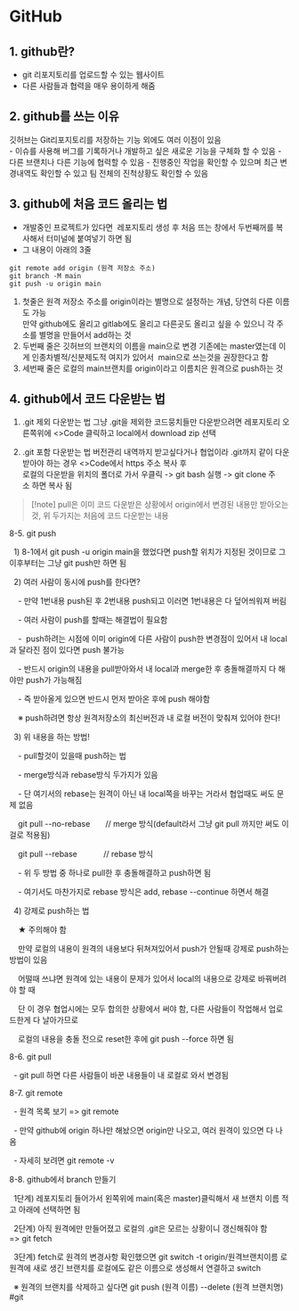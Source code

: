 # GitHub

## 1. github란?

- git 리포지토리를 업로드할 수 있는 웹사이트
- 다른 사람들과 협력을 매우 용이하게 해줌

## 2. github를 쓰는 이유

깃허브는 Git리포지토리를 저장하는 기능 외에도 여러 이점이 있음  
	- 이슈를 사용해 버그를 기록하거나 개발하고 싶은 새로운 기능을 구체화 할 수 있음
	- 다른 브랜치나 다른 기능에 협력할 수 있음
	- 진행중인 작업을 확인할 수 있으며 최근 변경내역도 확인할 수 있고 팀 전체의 진척상황도 확인할 수 있음

## 3. github에 처음 코드 올리는 법

- 개발중인 프로젝트가 있다면  레포지토리 생성 후 처음 뜨는 창에서 두번째꺼를 복사해서 터미널에 붙여넣기 하면 됨
- 그 내용이 아래의 3줄
```
git remote add origin (원격 저장소 주소)
git branch -M main
git push -u origin main
```
1) 첫줄은 원격 저장소 주소를 origin이라는 별명으로 설정하는 개념, 당연히 다른 이름도 가능  
	만약 github에도 올리고 gitlab에도 올리고 다른곳도 올리고 싶을 수 있으니 각 주소를 별명을 만들어서 add하는 것
2) 두번째 줄은 깃허브의 브랜치의 이름을 main으로 변경
	기존에는 master였는데 이게 인종차별적/신분제도적 여지가 있어서  main으로 쓰는것을 권장한다고 함
3) 세번째 줄은 로컬의 main브랜치를 origin이라고 이름치은 원격으로 push하는 것

## 4. github에서 코드 다운받는 법

1) .git 제외 다운받는 법
그냥 .git을 제외한 코드뭉치들만 다운받으려면 레포지토리 오른쪽위에 <>Code 클릭하고 local에서 download zip 선택  

2) .git 포함 다운받는 법
버전관리 내역까지 받고싶다거나 협업이라 .git까지 같이 다운받아야 하는 경우 <>Code에서 https 주소 복사 후  
로컬의 다운받을 위치의 폴더로 가서 우클릭 -> git bash 실행 -> git clone 주소 하면 복사 됨  
> [!note] pull은 이미 코드 다운받은 상황에서 origin에서 변경된 내용만 받아오는 것, 위 두가지는 처음에 코드 다운받는 내용

8-5. git push  

  1) 8-1에서 git push -u origin main을 했었다면 push할 위치가 지정된 것이므로 그 이후부터는 그냥 git push만 하면 됨

  2) 여러 사람이 동시에 push를 한다면?

    - 만약 1번내용 push된 후 2번내용 push되고 이러면 1번내용은 다 덮어씌워져 버림

    - 여러 사람이 push를 할때는 해결법이 필요함

    -  push하려는 시점에 이미 origin에 다른 사람이 push한 변경점이 있어서 내 local과 달라진 점이 있다면 push 불가능

    - 반드시 origin의 내용을 pull받아와서 내 local과 merge한 후 충돌해결까지 다 해야만 push가 가능해짐

    - 즉 받아올게 있으면 반드시 먼저 받아온 후에 push 해야함

    ※ push하려면 항상 원격저장소의 최신버전과 내 로컬 버전이 맞춰져 있어야 한다!

  3) 위 내용을 하는 방법!

    - pull할것이 있을때 push하는 법

    - merge방식과 rebase방식 두가지가 있음

    - 단 여기서의 rebase는 원격이 아닌 내 local쪽을 바꾸는 거라서 협업때도 써도 문제 없음

    git pull --no-rebase       // merge 방식(default라서 그냥 git pull 까지만 써도 이걸로 적용됨) 

    git pull --rebase            // rebase 방식

    - 위 두 방법 중 하나로 pull한 후 충돌해결하고 push하면 됨

    - 여기서도 마찬가지로 rebase 방식은 add, rebase --continue 하면서 해결

  4) 강제로 push하는 법

    ★ 주의해야 함

    만약 로컬의 내용이 원격의 내용보다 뒤쳐져있어서 push가 안될때 강제로 push하는 방법이 있음

    어떨때 쓰냐면 원격에 있는 내용이 문제가 있어서 local의 내용으로 강제로 바꿔버려야 할 때

    단 이 경우 협업시에는 모두 합의한 상황에서 써야 함, 다른 사람들이 작업해서 업로드한게 다 날아가므로

    로컬의 내용을 충돌 전으로 reset한 후에 git push --force 하면 됨

8-6. git pull

  - git pull 하면 다른 사람들이 바꾼 내용들이 내 로컬로 와서 변경됨

8-7. git remote

  - 원격 목록 보기 => git remote

  - 만약 github에 origin 하나만 해놨으면 origin만 나오고, 여러 원격이 있으면 다 나옴

  - 자세히 보려면 git remote -v

8-8. github에서 branch 만들기

  1단계) 레포지토리 들어가서 왼쪽위에 main(혹은 master)클릭해서 새 브랜치 이름 적고 아래에 선택하면 됨

  2단계) 아직 원격에만 만들어졌고 로컬의 .git은 모르는 상황이니 갱신해줘야 함 => git fetch

  3단계) fetch로 원격의 변경사항 확인했으면 git switch -t origin/원격브랜치이름 로 원격에 새로 생긴 브랜치를 로컬에도 같은 이름으로 생성해서 연결하고 switch

  ※ 원격의 브랜치를 삭제하고 싶다면 git push (원격 이름) --delete (원격 브랜치명)
#git